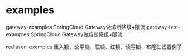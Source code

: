 # examples
gateway-examples  SpringCloud Gateway做熔断降级+限流
gateway-test-examples SpringCloud Gateway做熔断降级+限流

redisson-examples 重入锁、公平锁、联锁、红锁、读写锁、布隆过滤器例子
